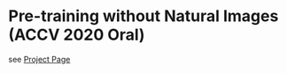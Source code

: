 # Pre-training without Natural Images (ACCV 2020 Oral)
see [Project Page](https://hirokatsukataoka16.github.io/Pretraining-without-Natural-Images/)